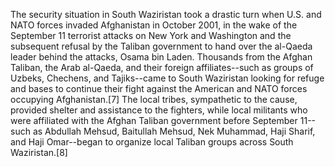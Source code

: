 The security situation in South Waziristan took a drastic turn when U.S. and NATO forces invaded Afghanistan in October 2001, in the wake of the September 11 terrorist attacks on New York and Washington and the subsequent refusal by the Taliban government to hand over the al-Qaeda leader behind the attacks, Osama bin Laden. Thousands from the Afghan Taliban, the Arab al-Qaeda, and their foreign affiliates--such as groups of Uzbeks, Chechens, and Tajiks--came to South Waziristan looking for refuge and bases to continue their fight against the American and NATO forces occupying Afghanistan.[7] The local tribes, sympathetic to the cause, provided shelter and assistance to the fighters, while local militants who were affiliated with the Afghan Taliban government before September 11--such as Abdullah Mehsud, Baitullah Mehsud, Nek Muhammad, Haji Sharif, and Haji Omar--began to organize local Taliban groups across South Waziristan.[8]